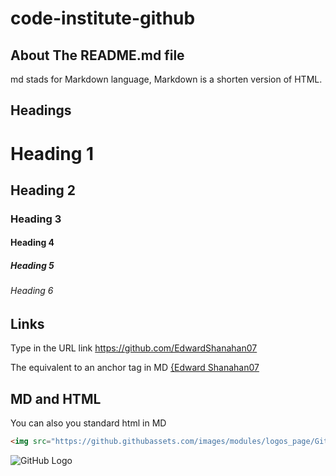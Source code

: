 # code-institute-github
## About The README.md file
md stads for Markdown language, Markdown is a shorten version of HTML.

## Headings
# Heading 1
## Heading 2
### Heading 3
#### Heading 4
##### Heading 5
###### Heading 6

## Links
Type in the URL link
https://github.com/EdwardShanahan07

The equivalent to an anchor tag in MD
[{Edward Shanahan07](https://github.com/EdwardShanahan07)

## MD and HTML
You can also you standard html in MD

```html
<img src="https://github.githubassets.com/images/modules/logos_page/GitHub-Mark.png" alt="GitHub Logo">
```

<img src="https://github.githubassets.com/images/modules/logos_page/GitHub-Mark.png" alt="GitHub Logo">

